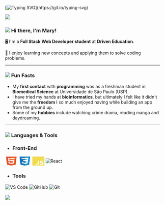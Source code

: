 [![Typing SVG](https://readme-typing-svg.herokuapp.com?size=40&duration=3000&color=1F73F7&vCenter=true&lines=Hello+World!+%5E_%5E;Have+a+great+day!)](https://git.io/typing-svg)

<img width="500" src="https://i.pinimg.com/originals/4d/67/0e/4d670e6307fb44c4d4b6d8d14a5661fa.gif">
  
### <img src="https://user-images.githubusercontent.com/42378118/110234147-e3259600-7f4e-11eb-95be-0c4047144dea.gif" width="26"> Hi there, I'm Mary!  

🖥️ I'm a **Full Stack Web Developer student** at **Driven Education**. 

🎲 I enjoy learning new concepts and applying them to solve coding problems.

---

### <img width="26" src="https://media3.giphy.com/media/7zGDfw3sSQyZycvSM3/giphy.gif?cid=6c09b952f9rk3eo8gbt3dxt9ffr7w2pq3w8levv949wscdfq&rid=giphy.gif&ct=s"> Fun Facts
- My **first contact** with **programming** was as a freshman student in **Biomedical Science** at Universidade de São Paulo (USP).
- I have tried my hands at **bioinformatics**, but ultimately I felt like it didn't give me the **freedom** I so much enjoyed having while building an app from the ground up.
- Some of my **hobbies** include watching crime drama, reading manga and daydreaming.

---

### <img width="26" src="https://media1.giphy.com/media/IauL6LvGNlT3ffhcqq/giphy.gif"> Languages & Tools

- ### Front-End
<div>
<img align="center" title="HTML" alt="HTML" height="30" width="40" src="https://raw.githubusercontent.com/devicons/devicon/master/icons/html5/html5-original.svg" />
<img align="center" title="CSS" alt="CSS" height="30" width="40" src="https://raw.githubusercontent.com/devicons/devicon/master/icons/css3/css3-original.svg" />
<img align="center" title="Javascript" alt="Javascript" height="30" width="40" src="https://raw.githubusercontent.com/devicons/devicon/master/icons/javascript/javascript-plain.svg" />
<img align="center" title="React" alt="React" height="30" width="40" src="https://cdn.jsdelivr.net/gh/devicons/devicon/icons/react/react-original.svg" />
</div>

- ### Tools
<div>
<img align="center" title="VS Code" alt="VS Code" height="30" width="40" src="https://cdn.jsdelivr.net/gh/devicons/devicon/icons/vscode/vscode-original.svg" />
<img align="center" title="GitHub" alt="GitHub" height="32" width="40" src="https://gist.githubusercontent.com/andrezzasouza/a5a0d2445c4c5015ffbb0704f87a7c34/raw/8153b4f391c3513f6bca21727980d3a1f5a197f0/github-grey.svg" />
<img align="center" title="Git" alt="Git" height="30" width="40" src="https://cdn.jsdelivr.net/gh/devicons/devicon/icons/git/git-original.svg" />&nbsp;
</div>

</br>

<div>
  <a href="https://github.com/marykarakida">
    <img height="180em" src="https://github-readme-stats.vercel.app/api/top-langs/?username=marykarakida&layout=compact&langs_count=7&theme=tokyonight"/>
  </a>
</div>

<!-- 

<img height="180em" src="https://github-readme-stats.vercel.app/api?username=marykarakida&show_icons=true&theme=tokyonight&include_all_commits=true&count_private=true"/>

-->
